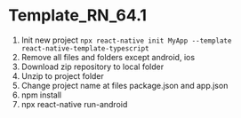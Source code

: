 # Template_RN_64.1
1. Init new project
<code>npx react-native init MyApp --template react-native-template-typescript</code>
2. Remove all files and folders except android, ios
3. Download zip repository to local folder
4. Unzip to project folder
5. Change project name at files package.json and app.json
6. npm install
7. npx react-native run-android

